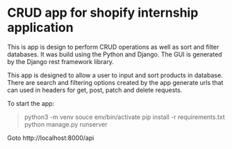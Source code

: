 # CRUD app for shopify internship application

This is app is design to perform CRUD operations as well as sort and filter databases. It was build using the Python and Django. The GUI is generated by the Django rest framework library.

This app is designed to allow a user to input and sort products in database. There are search and filtering options created by the app generate urls that can used in headers for get, post, patch and delete requests.

To start the app:
> python3 -m venv
> souce env/bin/activate
> pip install -r requirements.txt
> python manage.py runserver

Goto http://localhost:8000/api